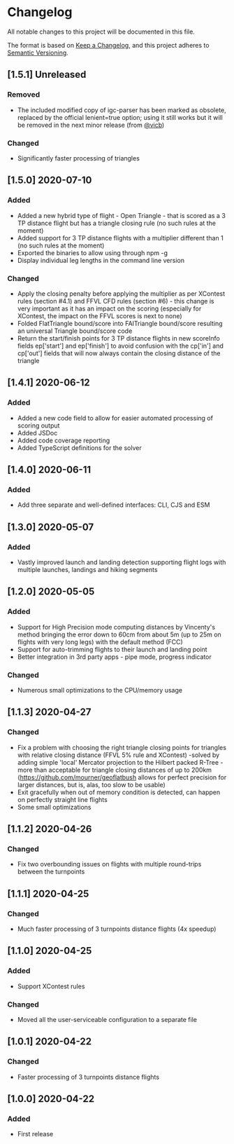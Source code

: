 # Changelog

All notable changes to this project will be documented in this file.

The format is based on [Keep a Changelog](https://keepachangelog.com/en/1.0.0/),
and this project adheres to [Semantic Versioning](https://semver.org/spec/v2.0.0.html).

## [1.5.1] Unreleased

### Removed
 - The included modified copy of igc-parser has been marked as obsolete, replaced by the official lenient=true option; using it still works but it will be removed in the next minor release (from [@vicb](https://github.com/vicb))

### Changed
 - Significantly faster processing of triangles

## [1.5.0] 2020-07-10

### Added
 - Added a new hybrid type of flight - Open Triangle - that is scored as a 3 TP distance flight but has a triangle closing rule (no such rules at the moment)
 - Added support for 3 TP distance flights with a multiplier different than 1 (no such rules at the moment)
 - Exported the binaries to allow using through npm -g
 - Display individual leg lengths in the command line version

### Changed
 - Apply the closing penalty before applying the multiplier as per XContest rules (section #4.1) and FFVL CFD rules (section #6) - this change is very important as it has an impact on the scoring (especially for XContest, the impact on the FFVL scores is next to none)
 - Folded FlatTriangle bound/score into FAITriangle bound/score resulting an universal Triangle bound/score code
 - Return the start/finish points for 3 TP distance flights in new scoreInfo fields ep['start'] and ep['finish'] to avoid confusion with the cp['in'] and cp['out'] fields that will now always contain the closing distance of the triangle

## [1.4.1] 2020-06-12

### Added
 - Added a new code field to allow for easier automated processing of scoring output
 - Added JSDoc
 - Added code coverage reporting
 - Added TypeScript definitions for the solver


## [1.4.0] 2020-06-11

### Added
 - Add three separate and well-defined interfaces: CLI, CJS and ESM


## [1.3.0] 2020-05-07

### Added
 - Vastly improved launch and landing detection supporting flight logs with multiple launches, landings and hiking segments


## [1.2.0] 2020-05-05

### Added
 - Support for High Precision mode computing distances by Vincenty's method bringing the error down to 60cm from about 5m (up to 25m on flights with very long legs) with the default method (FCC)
 - Support for auto-trimming flights to their launch and landing point
 - Better integration in 3rd party apps - pipe mode, progress indicator

### Changed
 - Numerous small optimizations to the CPU/memory usage


## [1.1.3] 2020-04-27

### Changed
 - Fix a problem with choosing the right triangle closing points for triangles with relative closing distance (FFVL 5% rule and XContest) -solved by adding simple 'local' Mercator projection to the Hilbert packed R-Tree - more than acceptable for triangle closing distances of up to 200km (https://github.com/mourner/geoflatbush allows for perfect precision for larger distances, but is, alas, too slow to be usable)
 - Exit gracefully when out of memory condition is detected, can happen on perfectly straight line flights
 - Some small optimizations


## [1.1.2] 2020-04-26

### Changed
 - Fix two overbounding issues on flights with multiple round-trips between the turnpoints


## [1.1.1] 2020-04-25

### Changed
 - Much faster processing of 3 turnpoints distance flights (4x speedup)


## [1.1.0] 2020-04-25

### Added
 - Support XContest rules
 
### Changed
 - Moved all the user-serviceable configuration to a separate file


## [1.0.1] 2020-04-22

### Changed
 - Faster processing of 3 turnpoints distance flights


## [1.0.0] 2020-04-22

### Added
- First release